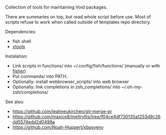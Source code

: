 Collection of tools for maintaining Void packages.

There are summaries on top, but read whole script before use.
Most of scripts refuse to work when called outside of templates repo directory.

Dependencies:

- fish shell
- [xtools](https://github.com/leahneukirchen/xtools)

Instalation:

- Link scripts in functions/ into ~/.config/fish/functions/ (manually or with [fisher])
- Put commands/ into PATH.
- Optionally: install webbrowser_scripts/ into web browser
- Optionally: link completions in zsh_completions/ into ~/.oh-my-zsh/completions/

See also:

- <https://github.com/leahneukirchen/git-merge-pr>
- <https://github.com/maxice8/meltryllis/tree/f04ce4df730135a1253d9c26dd5574edd2d0498a>
- <https://github.com/Noah-Huppert/xbpsvenv>

[fisher]: https://github.com/jorgebucaran/fisher
